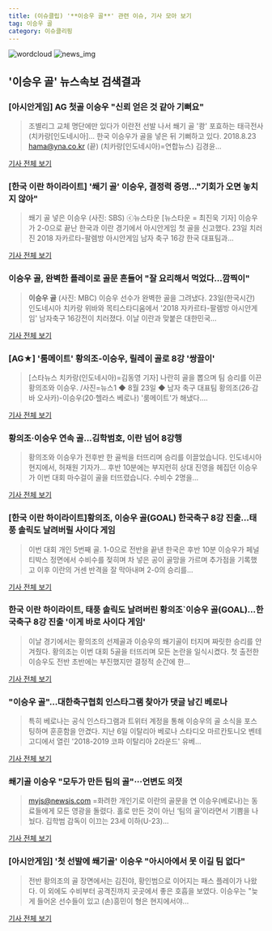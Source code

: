 ```yaml
---
title: (이슈클립) '**이승우 골**' 관련 이슈, 기사 모아 보기
tag: 이승우 골
category: 이슈클리핑
---
```

![wordcloud](https://s3.ap-northeast-2.amazonaws.com/lyrics101-wordcloud/2018-08-24-1535061204.png)
![news_img](https://user-images.githubusercontent.com/42597476/44507050-1206f400-a6e4-11e8-8d98-7ffbfebb353f.png)
## **'**이승우 골**'** 뉴스속보 검색결과
### [아시안게임] AG 첫골 이승우 "신뢰 얻은 것 같아 기뻐요"

>조별리그 교체 명단에만 있다가 이란전 선발 나서 쐐기 골 '쾅' 포효하는 태극전사 (치카랑[인도네시아]... 한국 이승우가 골을 넣은 뒤 기뻐하고 있다. 2018.8.23 hama@yna.co.kr (끝) (치카랑[인도네시아)=연합뉴스) 김경윤...

<a href="http://app.yonhapnews.co.kr/YNA/Basic/SNS/r.aspx?c=AKR20180824001400007&did=1195m" target="_blank">기사 전체 보기</a>

### [한국 이란 하이라이트] '쐐기 골' 이승우, 결정력 증명…"기회가 오면 놓치지 않아"

>쐐기 골 넣은 이승우 (사진: SBS) ⓒ뉴스타운 [뉴스타운 = 최진욱 기자] 이승우가 2-0으로 끝난 한국과 이란 경기에서 아시안게임 첫 골을 신고했다. 23일 치러진 2018 자카르타-팔렘방 아시안게임 남자 축구 16강 한국 대표팀과...

<a href="http://www.newstown.co.kr/news/articleView.html?idxno=337753" target="_blank">기사 전체 보기</a>

### **이승우 골**, 완벽한 플레이로 골문 흔들어 "잘 요리해서 먹었다…깜찍이"

>**이승우 골** (사진: MBC) 이승우 선수가 완벽한 골을 그려냈다. 23일(한국시간) 인도네시아 치카랑 위바와 목티스타디움에서 '2018 자카르타-팔렘방 아시안게임' 남자축구 16강전이 치러졌다. 이날 이란과 맞붙은 대한민국...

<a href="http://www.jemin.com/news/articleView.html?idxno=535174" target="_blank">기사 전체 보기</a>

### [AG★] '룸메이트' 황의조-이승우, 릴레이 골로 8강 '쌍끌이'

>[스타뉴스 치카랑(인도네시아)=김동영 기자] 나란히 골을 뽑으며 팀 승리를 이끈 황의조와 이승우. /사진=뉴스1 ◆ 8월 23일 ◆ 남자 축구 대표팀 황의조(26·감바 오사카)-이승우(20·헬라스 베로나) '룸메이트'가 해냈다....

<a href="http://star.mt.co.kr/stview.php?no=2018082403043547166" target="_blank">기사 전체 보기</a>

### 황의조·이승우 연속 골...김학범호, 이란 넘어 8강행

>황의조와 이승우가 전후반 한 골씩을 터뜨리며 승리를 이끌었습니다. 인도네시아 현지에서, 허재원 기자가... 후반 10분에는 부지런히 상대 진영을 헤집던 이승우가 이번 대회 마수걸이 골을 터뜨렸습니다. 수비수 2명을...

<a href="http://www.ytn.co.kr/_ln/0107_201808240601344586" target="_blank">기사 전체 보기</a>

### [한국 이란 하이라이트]황의조, **이승우 골**(GOAL) 한국축구 8강 진출…태풍 솔릭도 날려버릴 사이다 게임

>이번 대회 개인 5번째 골. 1-0으로 전반을 끝낸 한국은 후반 10분 이승우가 페널티박스 정면에서 수비수를 젖히며 차 넣은 공이 골망을 가르며 추가점을 기록했고 이후 이란의 거센 반격을 잘 막아내며 2-0의 승리를...

<a href="http://www.gyotongn.com/news/articleView.html?idxno=196432" target="_blank">기사 전체 보기</a>

### 한국 이란 하이라이트, 태풍 솔릭도 날려버린 황의조`**이승우 골**(GOAL)…한국축구 8강 진출 '이게 바로 사이다 게임'

>이날 경기에서는 황의조의 선제골과 이승우의 쐐기골이 터지며 짜릿한 승리를 안겨줬다. 황의조는 이번 대회 5골을 터뜨리며 모든 논란을 일식시켰다. 첫 출전한 이승우도 전반 초반에는 부진했지만 결정적 순간에 한...

<a href="http://leaders.asiae.co.kr/news/articleView.html?idxno=72865" target="_blank">기사 전체 보기</a>

### "**이승우 골**"…대한축구협회 인스타그램 찾아가 댓글 남긴 베로나

>특히 베로나는 공식 인스타그램과 트위터 계정을 통해 이승우의 골 소식을 포스팅하며 훈훈함을 안겼다. 지난 6일 이탈리아 베로나 스타디오 마르칸토니오 벤테고디에서 열린 '2018-2019 코파 이탈리아 2라운드' 유베...

<a href="http://www.mediapen.com/news/view/378005" target="_blank">기사 전체 보기</a>

### 쐐기골 이승우 "모두가 만든 팀의 골"···언변도 의젓

>myjs@newsis.com =화려한 개인기로 이란의 골문을 연 이승우(베로나)는 동료들에게 모든 영광을 돌렸다. 홀로 만든 것이 아닌 ‘팀의 골’이라면서 기쁨을 나눴다. 김학범 감독이 이끄는 23세 이하(U-23)...

<a href="http://www.newsis.com/view/?id=NISX20180824_0000398868&cID=10503&pID=10500" target="_blank">기사 전체 보기</a>

### [아시안게임] '첫 선발에 쐐기골' 이승우 "아시아에서 못 이길 팀 없다"

>전반 황의조의 골 장면에서는 김진야, 황인범으로 이어지는 패스 플레이가 나왔다. 이 외에도 수비부터 공격진까지 곳곳에서 좋은 호흡을 보였다. 이승우는 "늦게 들어온 선수들이 있고 (손)흥민이 형은 현지에서야...

<a href="http://news1.kr/articles/?3406959" target="_blank">기사 전체 보기</a>


